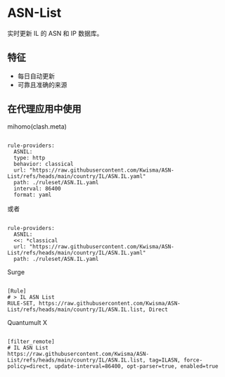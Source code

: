 
# ASN-List
    
实时更新 IL 的 ASN 和 IP 数据库。
    
## 特征
    
- 每日自动更新
- 可靠且准确的来源
    
## 在代理应用中使用
    
mihomo(clash.meta)
   
<pre><code class="language-javascript">
rule-providers:
  ASNIL:
  type: http
  behavior: classical
  url: "https://raw.githubusercontent.com/Kwisma/ASN-List/refs/heads/main/country/IL/ASN.IL.yaml"
  path: ./ruleset/ASN.IL.yaml
  interval: 86400
  format: yaml
</code></pre>

或者

<pre><code class="language-javascript">
rule-providers:
  ASNIL:
  <<: *classical
  url: "https://raw.githubusercontent.com/Kwisma/ASN-List/refs/heads/main/country/IL/ASN.IL.yaml"
  path: ./ruleset/ASN.IL.yaml
</code></pre>
    
Surge
    
<pre><code class="language-javascript">
[Rule]
# > IL ASN List
RULE-SET, https://raw.githubusercontent.com/Kwisma/ASN-List/refs/heads/main/country/IL/ASN.IL.list, Direct
</code></pre>
    
Quantumult X
    
<pre><code class="language-javascript">
[filter_remote]
# IL ASN List
https://raw.githubusercontent.com/Kwisma/ASN-List/refs/heads/main/country/IL/ASN.IL.list, tag=ILASN, force-policy=direct, update-interval=86400, opt-parser=true, enabled=true
</code></pre>
